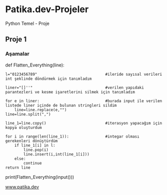 # Patika.dev-Projeler
 Python Temel - Proje

## Proje 1

### Aşamalar


def Flatten_Everything(line):
    
    l="0123456789"                              #ileride sayısal verileri int şeklinde döndürmek için tanımladım
    
    liner="[]''"                                #verilen yapıdaki parantezleri ve kesme işaretlerini silmek için tanımladım
    
    for e in liner:                             #burada input ile verilen listede liner içinde de bulunan stringleri sildim 
        line=line.replace(e,"")
    line=line.split(",")
    
    line_1=line.copy()                          #iterasyon yapacağım için kopya oluşturdum
    
    for i in range(len(line_1)):                #integar olması gerekenleri dönüştürdüm
        if line_1[i] in l:
            line.pop(i)
            line.insert(i,int(line_1[i]))
        else:
            continue
    return line

print(Flatten_Everything(input()))



www.patika.dev
